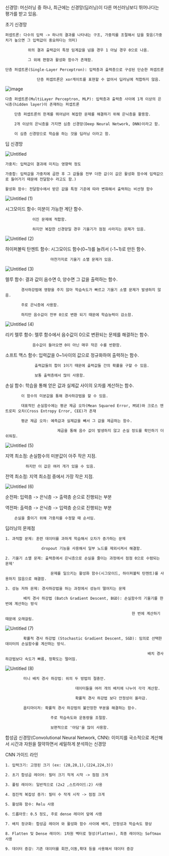 신경망: 머신러닝 중 하나, 최근에는 신경망(딥러닝)이 다른 머신러닝보디 뛰어나다는 평가를 받고 있음.

초기 신경망

    퍼셉트론: 다수의 입력 -> 하나의 결과를 나타내는 구조, 가중치를 조절해서 답을 찾음(가중치가 높으면 그 입력값이 중요하다는 의미)
              
              위의 결과 출력값이 특정 임계값을 넘을 경우 1 아닐 경우 0으로 나옴.
              
              그 외에 편향과 활성화 함수가 존재함.

    단층 퍼셉트론(Single-Layer Perceptron): 입력층과 출력층으로 구성된 단순한 퍼셉트론

                  단층 퍼셉트론은 xor게이트를 표현할 수 없어서 딥러닝에 적합하지 않음.

![image](https://github.com/Copy-Fox/Study/assets/154932134/f205ba18-619b-4023-b95e-105b5b478add)

    다층 퍼셉트론(MultiLayer Perceptron, MLP): 입력층과 출력층 사이에 1개 이상의 은닉층(hidden layer)이 존재하는 퍼셉트론

        단층 퍼셉트론의 한계를 뛰어넘어 복잡한 문제를 해결하기 위해 은닉층을 활용함.

        2개 이상의 은닉층을 가지면 심층 신경망(Deep Neural Network, DNN)이라고 함.

        이 심층 신경망으로 학습을 하는 것을 딥러닝 이라고 함.

딥 신경망

![Untitled](https://github.com/Copy-Fox/Study/assets/154932134/38acaa85-9157-4108-9a91-2118224ab7fc)

    가중치: 입력값이 결과에 미치는 영향력 정도

    가중합: 입력값을 가중치에 곱한 후 그 값들을 전부 더한 값(이 값은 활성화 함수에 입력값으로 들어가기 때문에 전달함수 라고도 함.)
    
    활성화 함수: 전달함수에서 받은 값을 특정 기준에 따라 변화해서 출력하는 비선형 함수
    
![Untitled (1)](https://github.com/Copy-Fox/Study/assets/154932134/303d0e60-d063-4fb6-a652-74c94f09199a)

시그모이드 함수: 미분이 가능한 계단 함수. 

                이진 문제에 적합함. 
                
                하지만 복잡한 신경망일 경우 기울기가 점점 사라지는 문제가 있음.
                
![Untitled (2)](https://github.com/Copy-Fox/Study/assets/154932134/12f4330f-abf0-49f4-995a-7ea188a2e6de)

하이퍼볼릭 탄젠트 함수: 시그모이드 함수(0~1)를 늘려서 (-1~1)로 만든 함수. 

                        마찬가지로 기울기 소멸 문제가 있음.
                        
![Untitled (3)](https://github.com/Copy-Fox/Study/assets/154932134/6012b648-de9d-4f8f-8502-f2c6041cb23f)

렐루 함수: 결과 값이 음수면 0, 양수면 그 값을 출력하는 함수.

           경사하강법에 영향을 주지 않아 학습속도가 빠르고 기울기 소멸 문제가 발생하지 않음.

           주로 은닉층에 사용함.

           하지만 음수값이 전부 0으로 변환 되기 때문에 학습능력이 감소함.

![Untitled (4)](https://github.com/Copy-Fox/Study/assets/154932134/30343b42-e881-4e68-94fc-b4408231c8ae)           

리키 렐루 함수: 렐루 함수에서 음수값이 0으로 변환되는 문제를 해결하는 함수.

                음수값이 들어오면 0이 아닌 매우 작은 수를 반환함.

소프트 맥스 함수: 입력값을 0~1사이의 값으로 정규화하여 출력하는 함수.

                 출력값들의 합이 1이기 때문에 출력값들 간의 확률을 구할 수 있음.

                 보통 출력층에서 많이 사용함.

손실 함수: 학습을 통해 얻은 값과 실제값 사이의 오차를 계산하는 함수.

           이 함수의 미분값을 통해 경사하강법을 할 수 있음.

           대표적인 손실함수에는 평균 제곱 오차(Mean Squared Error, MSE)와 크로스 엔트로피 오차(Cross Entropy Error, CEE)가 존재

           평균 제곱 오차: 예측값과 실제값을 빼서 그 값을 제곱하는 함수.

                           제곱을 통해 음수 값이 발생하지 않고 손실 정도를 확인하기 더 쉬워짐.

![Untitled (5)](https://github.com/Copy-Fox/Study/assets/154932134/f319fbba-d3b1-4018-81b3-6e68ddb17f02)

지역 최소점: 손실함수의 미분값이 아주 작은 지점. 

             하지만 이 값은 여러 개가 있을 수 있음.

전역 최소점: 지역 최소점 중에서 가장 작은 지점.

![Untitled (6)](https://github.com/Copy-Fox/Study/assets/154932134/380143ef-58c7-446c-9a6d-56f003cca029)

순전파: 입력층 -> 은닉층 -> 출력층 순으로 진행되는 부분

역전파: 출력층 -> 은닉층 -> 입력층 순으로 진행되는 부분

        손실을 줄이기 위해 가중치를 수정할 때 순서임.

딥러닝의 문제점

    1. 과적합 문제: 훈련 데이터를 과하게 학습해서 오차가 증가하는 문제
    
                    dropout 기능을 사용해서 일부 노드를 제외시켜서 해결함.

    2. 기울기 소멸 문제: 출력층에서 은닉층으로 손실을 줄이는 과정에서 점점 0으로 수렴되는 문제'

                        문제를 일으키는 활성화 함수(시그모이드, 하이퍼볼릭 탄젠트)를 사용하지 않음으로 해결함.

    3. 성능 저하 문제: 경사하강법을 하는 과정에서 성능이 떨어지는 문제

            배치 경사 하강법 (Batch Gradient Descent, BGD): 손실함수의 기울기를 한 번에 계산하는 방식

                                                            한 번에 계산하기 때문에 오래걸림.
                                                            
![Untitled (7)](https://github.com/Copy-Fox/Study/assets/154932134/d9cccc4d-11b1-4ae9-bf6f-e99cddd72aca)

            확률적 경사 하강법 (Stochastic Gradient Descent, SGD): 임의로 선택한 데이터의 손실함수를 계산하는 방식.

                                                                   배치 경사 하강법보다 속도가 빠름, 정확도는 떨어짐.
                                                                   
![Untitled (8)](https://github.com/Copy-Fox/Study/assets/154932134/faa7a84d-0b08-4b5a-822e-b61f4c028dd8)

            미니 배치 경사 하강법: 위의 두 방법의 절충안.

                                   데이터들을 여러 개의 배치에 나누어 각각 계산함.

                                   확률적 경사 하강법 보다 안정성이 올라감.

            옵티마이저: 확률적 경사 하강법의 불안정한 부분을 해결하는 함수.

                        주로 학습속도와 운동량을 조절함.

                        보편적으로 '아담'을 많이 사용함.

합성곱 신경망(Convolutional Neural Network, CNN): 이미지를 국소적으로 계산해서 시간과 자원을 절약하면서 세밀하게 분석하는 신경망

CNN 가이드 라인

    1. 입력크기: 고정된 크기 (ex: (28,28,1),(224,224,3))

    2. 초기 합성곱 레이어: 필터 크기 작게 시작 -> 점점 크게

    3. 풀링 레이어: 일반적으로 (2x2 ,스트라이드:2) 사용

    4. 점진적 복잡성 증가: 필터 수 작게 시작 -> 점점 크게

    5. 활성화 함수: Relu 사용

    6. 드롭아웃: 0.5 정도, 주로 dense 레이어 앞에 사용

    7. 배치 정규화: 합성곱 레이어 와 활성화 함수 사이에 배치, 안정성과 학습속도 향상

    8. Flatten 및 Dense 레이어: 1차원 벡터로 형성(Flatten), 최종 레이어는 Softmax사용

    9. 데이터 증강: 기존 데이터를 회전,이동,확대 등을 사용해서 데이터 증강 
    


